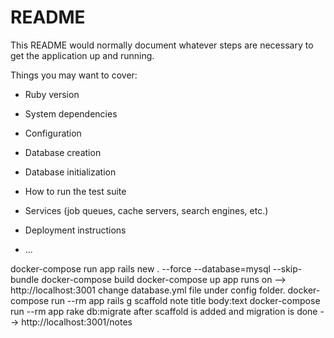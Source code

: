 # README

This README would normally document whatever steps are necessary to get the
application up and running.

Things you may want to cover:

* Ruby version

* System dependencies

* Configuration

* Database creation

* Database initialization

* How to run the test suite

* Services (job queues, cache servers, search engines, etc.)

* Deployment instructions

* ...



docker-compose run app rails new . --force --database=mysql --skip-bundle
docker-compose build
docker-compose up
app runs on --> http://localhost:3001
change database.yml file under config folder.
docker-compose run --rm app rails g scaffold note title body:text
docker-compose run --rm app rake db:migrate
after scaffold is added and migration is done --> http://localhost:3001/notes